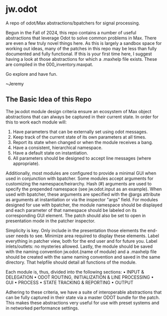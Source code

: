 # jw.odot
A repo of odot/Max abstractions/bpatchers for signal processing.

Begun in the Fall of 2024, this repo contains a number of useful abstractions that leverage Odot to solve common problems in Max. There are even a few truly novel things here. As this is largely a sandbox space for working out ideas, many of the patches in this repo may be less than fully documented and fully functional. If this is your first time here, I suggest having a look at those abstractions for which a .maxhelp file exists. These are compiled in the 000_inventory.maxpat.

Go explore and have fun.

~Jeremy

## The Basic Idea of this Repo ##
The jw.odot module design criteria ensure an ecosystem of Max object abstractions that can always be captured in their current state.  In order for this to work each module will:
1) Have parameters that can be externally set using odot messages.
2) Keep track of the current state of its own parameters at all times.
3) Report its state when changed or when the module receives a bang.
4) Have a consistent, hierarchical namespace.
5) Have a default state on instantiation.
6) All parameters should be designed to accept line messages (where appropriate).

Additionally, most modules are configured to provide a minimal GUI when used in conjunction with bpatcher. Some modules accept arguments for customizing the namespace/heirarchy. Hash (#) arguments are used to specify the prepended namespace (see jw.odot.input as an example). When used with bpatcher, these arguments are specified with the @args attribute as arguments at instantiation or via the inspector "args" field. For modules designed for use with bpatcher, the module namespace should be displayed and each parameter of that namespace should be labeled on its corresponding GUI element. The patch should also be set to open in presentation mode in the patcher inspector.

Simplicity is key. Only include in the presentation those elements the end-user needs to see. Minimize area required to display these elements. 
Label everything in patcher view, both for the end user and for future you.
Label inlets/outlets: no mysteries allowed.
Lastly, the module should be saved with the naming convention jw.odot.{name of module} and a .maxhelp file should be created with the same naming convention and saved in the same directory. That helpfile should detail all functions of the module.

Each module is, thus, divided into the following sections:
• INPUT & DELEGATION
• ODOT ROUTING, INITIALIZATION & LINE PROCESSING
• GUI
• PROCESS
• STATE TRACKING & REPORTING
• OUTPUT

Adhering to these criteria, we have a suite of interoperable abstractions that can be fully captured in their state via a master ODOT bundle for the patch. This makes these abstractions very useful for use with preset systems and in networked performance settings.

